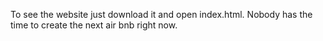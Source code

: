 To see the website just download it and open index.html. Nobody has the time to create the next air bnb right now.
